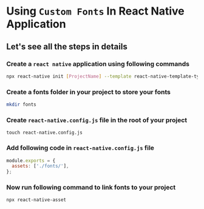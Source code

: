 # Using `Custom Fonts` In React Native Application

## Let's see all the steps in details

### Create a `react native` application using following commands

```sh
npx react-native init [ProjectName] --template react-native-template-typescript
```

### Create a fonts folder in your project to store your fonts

```sh
mkdir fonts
```

### Create `react-native.config.js` file in the root of your project

```
touch react-native.config.js
```

### Add following code in `react-native.config.js` file

```js
module.exports = {
  assets: ['./fonts/'],
};
```

### Now run following command to link fonts to your project

```sh
npx react-native-asset
```

